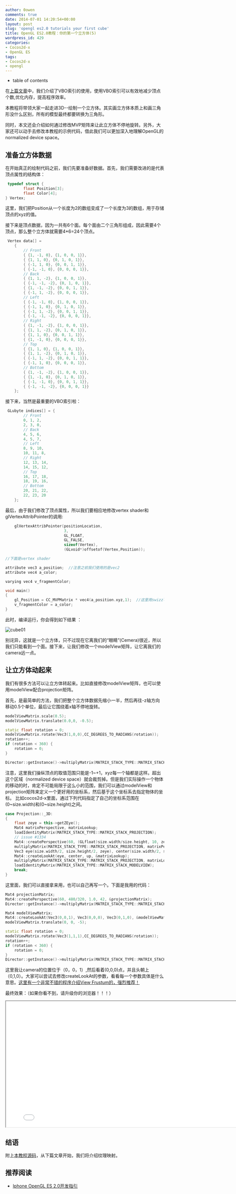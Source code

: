 ```yaml
---
author: 0owen
comments: true
date: 2014-07-01 14:20:54+00:00
layout: post
slug: 'opengl es2.0 tutorials your first cube'
title: OpenGL ES2.0教程：你的第一个立方体(5)
wordpress_id: 429
categories:
- Cocos2d-x
- OpenGL ES
tags:
- Cocos2d-x
- opengl
---
```


* table of contents
<!-- toc -->
在[上篇文章](http://4gamers.cn/blog/2014/06/22/opengl-es2-use-vbo/)中，我们介绍了VBO索引的使用，使用VBO索引可以有效地减少顶点个数,优化内存，提高程序效率。

本教程将带领大家一起走进3D--绘制一个立方体。其实画立方体本质上和画三角形没什么区别，所有的模型最终都要转换为三角形。

同时，本文还会介绍如何通过修改MVP矩阵来让此立方体不停地旋转。另外，大家还可以动手去修改本教程的示例代码，借此我们可以更加深入地理解OpenGL的normalized device space。

<!-- more -->

## 准备立方体数据

在开始真正的绘制代码之前，我们先要准备好数据。首先，我们需要改进的是代表顶点属性的结构体：

```cpp
 typedef struct {
        float Position[3];
        float Color[4];
} Vertex;
```
这里，我们把Position从一个长度为2的数组变成了一个长度为3的数组，用于存储顶点的xyz的值。

接下来是顶点数据，因为一共有6个面。每个面由二个三角形组成，因此需要4个顶点，那么整个立方体就需要4*6=24个顶点。

```cpp
 Vertex data[] =
    {
        // Front
        { {1, -1, 0}, {1, 0, 0, 1}},
        { {1, 1, 0}, {0, 1, 0, 1}},
        { {-1, 1, 0}, {0, 0, 1, 1}},
        { {-1, -1, 0}, {0, 0, 0, 1}},
        // Back
        { {1, 1, -2}, {1, 0, 0, 1}},
        { {-1, -1, -2}, {0, 1, 0, 1}},
        { {1, -1, -2}, {0, 0, 1, 1}},
        { {-1, 1, -2}, {0, 0, 0, 1}},
        // Left
        { {-1, -1, 0}, {1, 0, 0, 1}},
        { {-1, 1, 0}, {0, 1, 0, 1}},
        { {-1, 1, -2}, {0, 0, 1, 1}},
        { {-1, -1, -2}, {0, 0, 0, 1}},
        // Right
        { {1, -1, -2}, {1, 0, 0, 1}},
        { {1, 1, -2}, {0, 1, 0, 1}},
        { {1, 1, 0}, {0, 0, 1, 1}},
        { {1, -1, 0}, {0, 0, 0, 1}},
        // Top
        { {1, 1, 0}, {1, 0, 0, 1}},
        { {1, 1, -2}, {0, 1, 0, 1}},
        { {-1, 1, -2}, {0, 0, 1, 1}},
        { {-1, 1, 0}, {0, 0, 0, 1}},
        // Bottom
        { {1, -1, -2}, {1, 0, 0, 1}},
        { {1, -1, 0}, {0, 1, 0, 1}},
        { {-1, -1, 0}, {0, 0, 1, 1}},
        { {-1, -1, -2}, {0, 0, 0, 1}}
    };
```

接下来，当然是最重要的VBO索引啦：

```cpp
 GLubyte indices[] = {
        // Front
        0, 1, 2,
        2, 3, 0,
        // Back
        4, 5, 6,
        4, 5, 7,
        // Left
        8, 9, 10,
        10, 11, 8,
        // Right
        12, 13, 14,
        14, 15, 12,
        // Top
        16, 17, 18,
        18, 19, 16,
        // Bottom
        20, 21, 22,
        22, 23, 20
    }; 
```

最后，由于我们修改了顶点属性，所以我们要相应地修改vertex shader和glVertexAttribPointer的调用:

```cpp
    glVertexAttribPointer(positionLocation,
                          3,
                          GL_FLOAT,
                          GL_FALSE,
                          sizeof(Vertex),
                          (GLvoid*)offsetof(Vertex,Position));

//下面是vertex shader

attribute vec3 a_position;  //注意之前我们使用的是vec2
attribute vec4 a_color;

varying vec4 v_fragmentColor;

void main()
{
    gl_Position = CC_MVPMatrix * vec4(a_position.xyz,1);  //这里用swizzle的时候是xyz
    v_fragmentColor = a_color;
}
```

此时，编译运行，你会得到如下结果 ：

![cube01](http://guanghuiqu.qiniudn.com/cube01.png)

别诧异，这就是一个立方体，只不过现在它离我们的“眼睛”(Cemera)很近，所以我们只能看到一个面。接下来，让我们修改一个modelView矩阵，让它离我们的camera远一点。

## 让立方体动起来

我们有很多方法可以让立方体转起来。比如直接修改modelView矩阵，也可以使用modelView配合projection矩阵。

首先，是最简单的方法，我们把整个立方体数据先缩小一半，然后再往-z轴方向移动0.5个单位，最后让它围绕着x轴不停地旋转。

```cpp
modelViewMatrix.scale(0.5);
modelViewMatrix.translate(0.0,0, -0.5);

static float rotation = 0;
modelViewMatrix.rotate(Vec3(1,0,0),CC_DEGREES_TO_RADIANS(rotation));
rotation++;
if (rotation < 360) {
    rotation = 0;
}

Director::getInstance()->multiplyMatrix(MATRIX_STACK_TYPE::MATRIX_STACK_MODELVIEW, modelViewMatrix);
```

注意，这里我们操纵顶点的取值范围只能是-1~+1，xyz每一个轴都是这样。超出这个区域（normalized device space）就会裁剪掉。但是我们实际操作一个物体的移动的时，肯定不可能局限于这么小的范围，我们可以通过modelView和projection矩阵来定义一个更好用的坐标系，然后基于这个坐标系去指定物体的坐标。
比如cocos2d-x里面，通过下列代码指定了自己的坐标系范围在(0~size.width)和(0~size.height)之间。

```cpp
case Projection::_3D:
{
    float zeye = this->getZEye();
    Mat4 matrixPerspective, matrixLookup;
    loadIdentityMatrix(MATRIX_STACK_TYPE::MATRIX_STACK_PROJECTION);
    // issue #1334
    Mat4::createPerspective(60, (GLfloat)size.width/size.height, 10, zeye+size.height/2, &matrixPerspective);
    multiplyMatrix(MATRIX_STACK_TYPE::MATRIX_STACK_PROJECTION, matrixPerspective);
    Vec3 eye(size.width/2, size.height/2, zeye), center(size.width/2, size.height/2, 0.0f), up(0.0f, 1.0f, 0.0f);
    Mat4::createLookAt(eye, center, up, &matrixLookup);
    multiplyMatrix(MATRIX_STACK_TYPE::MATRIX_STACK_PROJECTION, matrixLookup);
    loadIdentityMatrix(MATRIX_STACK_TYPE::MATRIX_STACK_MODELVIEW);
    break;
}
```

这里面，我们可以直接拿来用，也可以自己再写一个。下面是我用的代码：

```cpp
Mat4 projectionMatrix;
Mat4::createPerspective(60, 480/320, 1.0, 42, &projectionMatrix);
Director::getInstance()->multiplyMatrix(MATRIX_STACK_TYPE::MATRIX_STACK_PROJECTION, projectionMatrix);

Mat4 modelViewMatrix;
Mat4::createLookAt(Vec3(0,0,1), Vec3(0,0,0), Vec3(0,1,0), &modelViewMatrix);
modelViewMatrix.translate(0, 0, -5);

static float rotation = 0;
modelViewMatrix.rotate(Vec3(1,1,1),CC_DEGREES_TO_RADIANS(rotation));
rotation++;
if (rotation < 360) {
    rotation = 0;
}
Director::getInstance()->multiplyMatrix(MATRIX_STACK_TYPE::MATRIX_STACK_MODELVIEW, modelViewMatrix);
```

这里我让camera的位置位于（0，0，1）,然后看着(0,0,0)点，并且头朝上（0,1,0）。大家可以尝试去修改createLookAt的参数，看看每一个参数具体是什么意思。[这里有一个非常不错的程序介绍View Frustum的，强烈推荐！](http://user.xmission.com/~nate/tutors.html)

最终效果：（如果你看不到，请升级你的浏览器！！！）

<iframe  width="800" height="400" src="/webgl/ex05.html"></iframe>

## 结语

附上[本教程源码](http://git.oschina.net/zilongshanren/Cocos2D-X-OpenGL-ES-2.0/tree/lesson05)，从下篇文章开始，我们将介绍纹理映射。

## 推荐阅读

  * [Iphone OpenGL ES 2.0开发指引](http://www.cnblogs.com/zilongshanren/archive/2011/08/08/2131019.html)


